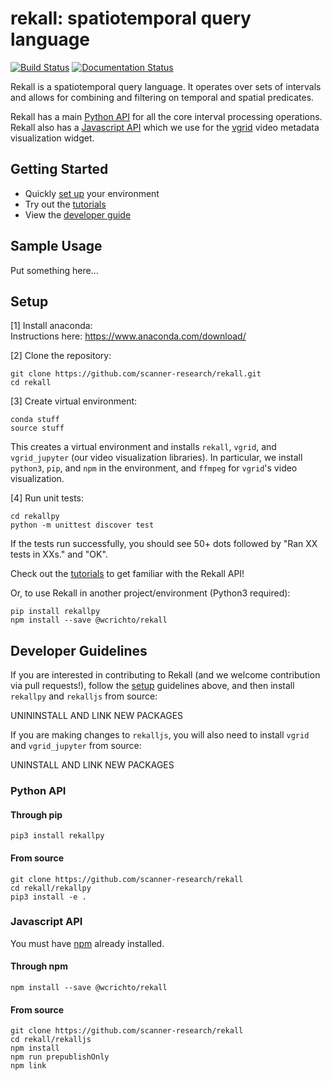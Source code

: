 # rekall: spatiotemporal query language

[![Build Status](https://travis-ci.com/scanner-research/rekall.svg?branch=master)](https://travis-ci.com/scanner-research/rekall)
[![Documentation Status](https://readthedocs.org/projects/rekallpy/badge/?version=latest)](https://rekallpy.readthedocs.io/en/latest/?badge=latest)

Rekall is a spatiotemporal query language. It operates over sets of intervals
and allows for combining and filtering on temporal and spatial predicates.

Rekall has a main [Python API](https://github.com/scanner-research/rekall/tree/master/rekallpy)
for all the core interval processing operations. Rekall also has a
[Javascript API](https://github.com/scanner-research/rekall/tree/master/rekalljs)
which we use for the [vgrid](https://github.com/scanner-research/vgrid) video
metadata visualization widget.

## Getting Started
* Quickly [set up](#setup) your environment
* Try out the [tutorials](tutorials/)
* View the [developer guide](#developer-guidelines)

## Sample Usage
Put something here...

## Setup
[1] Install anaconda:  
Instructions here: https://www.anaconda.com/download/

[2] Clone the repository:
```
git clone https://github.com/scanner-research/rekall.git
cd rekall
```

[3] Create virtual environment:
```
conda stuff
source stuff
```
This creates a virtual environment and installs `rekall`, `vgrid`, and
`vgrid_jupyter` (our video visualization libraries). In particular, we install
`python3`, `pip`, and `npm` in the environment, and `ffmpeg` for `vgrid`'s
video visualization. 

[4] Run unit tests:
```
cd rekallpy
python -m unittest discover test
```
If the tests run successfully, you should see 50+ dots followed by
"Ran XX tests in XXs." and "OK".

Check out the [tutorials](tutorials/) to get familiar with the Rekall API!

Or, to use Rekall in another project/environment (Python3 required):

```
pip install rekallpy
npm install --save @wcrichto/rekall
```

## Developer Guidelines
If you are interested in contributing to Rekall (and we welcome contribution
via pull requests!), follow the [setup](#setup) guidelines above, and then
install `rekallpy` and `rekalljs` from source:

UNININSTALL AND LINK NEW PACKAGES

If you are making changes to `rekalljs`, you will also need to install `vgrid`
and `vgrid_jupyter` from source:

UNINSTALL AND LINK NEW PACKAGES

### Python API

#### Through pip

```
pip3 install rekallpy
```

#### From source

```
git clone https://github.com/scanner-research/rekall
cd rekall/rekallpy
pip3 install -e .
```

### Javascript API

You must have [npm](https://www.npmjs.com/get-npm) already installed.

#### Through npm

```
npm install --save @wcrichto/rekall
```

#### From source

```
git clone https://github.com/scanner-research/rekall
cd rekall/rekalljs
npm install
npm run prepublishOnly
npm link
```
